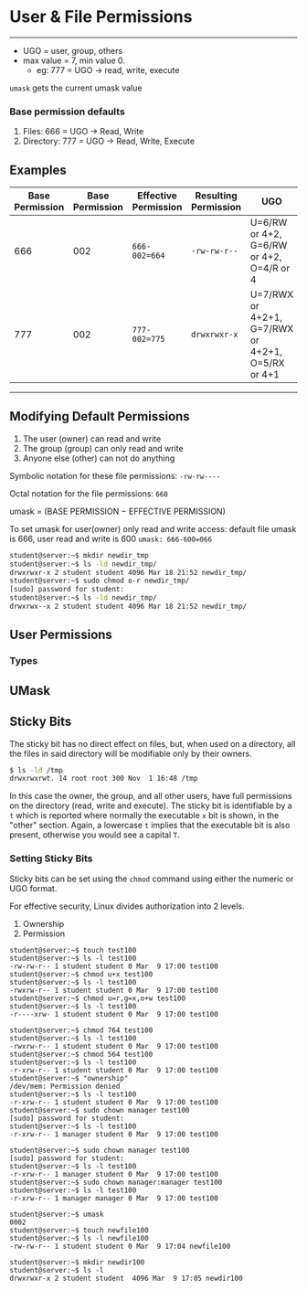 # User & File Permissions

---

-   UGO = user, group, others
-   max value = 7, min value 0.
    -   eg: 777 = UGO -> read, write, execute

`umask` gets the current umask value

### Base permission defaults

1. Files: 666 = UGO -> Read, Write
2. Directory: 777 = UGO -> Read, Write, Execute

## Examples

| Base Permission | Base Permission | Effective Permission | Resulting Permission | UGO                                               |
| --------------- | --------------- | -------------------- | -------------------- | ------------------------------------------------- |
| 666             | 002             | `666-002=664`        | `-rw-rw-r--`         | U=6/RW or 4+2, G=6/RW or 4+2, O=4/R or 4          |
| 777             | 002             | `777-002=775`        | `drwxrwxr-x`         | U=7/RWX or 4+2+1, G=7/RWX or 4+2+1, O=5/RX or 4+1 |

---

## Modifying Default Permissions

1. The user (owner) can read and write
2. The group (group) can only read and write
3. Anyone else (other) can not do anything

Symbolic notation for these file permissions:
`-rw-rw----`

Octal notation for the file permissions: `660`

umask = (BASE PERMISSION − EFFECTIVE PERMISSION)

To set umask for user(owner) only read and write access: default file umask is 666, user read and write is 600 `umask: 666-600=066`

```bash
student@server:~$ mkdir newdir_tmp
student@server:~$ ls -ld newdir_tmp/
drwxrwxr-x 2 student student 4096 Mar 18 21:52 newdir_tmp/
student@server:~$ sudo chmod o-r newdir_tmp/
[sudo] password for student:
student@server:~$ ls -ld newdir_tmp/
drwxrwx--x 2 student student 4096 Mar 18 21:52 newdir_tmp/
```

## User Permissions

### Types



## UMask

## Sticky Bits

The sticky bit has no direct effect on files, but, when used on a directory, all the files in said directory will be modifiable only by their owners. 

```bash
$ ls -ld /tmp
drwxrwxrwt. 14 root root 300 Nov  1 16:48 /tmp
```

 In this case the owner, the group, and all other users, have full permissions on the directory (read, write and execute). The sticky bit is identifiable by a `t` which is reported where normally the executable `x` bit is shown, in the "other" section. Again, a lowercase `t` implies that the executable bit is also present, otherwise you would see a capital `T`.

### Setting Sticky Bits

Sticky bits can be set using the `chmod` command using either the numeric or UGO format. 

For effective security, Linux divides authorization into 2 levels.

1. Ownership
2. Permission

```
student@server:~$ touch test100                                                 
student@server:~$ ls -l test100                                                 
-rw-rw-r-- 1 student student 0 Mar  9 17:00 test100                             
student@server:~$ chmod u+x test100                                             
student@server:~$ ls -l test100                                                 
-rwxrw-r-- 1 student student 0 Mar  9 17:00 test100                             
student@server:~$ chmod u=r,g=x,o+w test100                                     
student@server:~$ ls -l test100                                                 
-r----xrw- 1 student student 0 Mar  9 17:00 test100 
```

```
student@server:~$ chmod 764 test100                                             
student@server:~$ ls -l test100                                                 
-rwxrw-r-- 1 student student 0 Mar  9 17:00 test100                             
student@server:~$ chmod 564 test100                                             
student@server:~$ ls -l test100                                                 
-r-xrw-r-- 1 student student 0 Mar  9 17:00 test100  
student@server:~$ "ownership"                                                   
/dev/mem: Permission denied                                                                                                         
student@server:~$ ls -l test100                                                 
-r-xrw-r-- 1 student student 0 Mar  9 17:00 test100                             
student@server:~$ sudo chown manager test100                                    
[sudo] password for student:                                                    
student@server:~$ ls -l test100                                                 
-r-xrw-r-- 1 manager student 0 Mar  9 17:00 test100 

student@server:~$ sudo chown manager test100                                    
[sudo] password for student:                                                    
student@server:~$ ls -l test100                                                 
-r-xrw-r-- 1 manager student 0 Mar  9 17:00 test100                             
student@server:~$ sudo chown manager:manager test100                            
student@server:~$ ls -l test100                                                 
-r-xrw-r-- 1 manager manager 0 Mar  9 17:00 test100     

student@server:~$ umask                                                         
0002                                                                            
student@server:~$ touch newfile100                                              
student@server:~$ ls -l newfile100                                              
-rw-rw-r-- 1 student student 0 Mar  9 17:04 newfile100  

student@server:~$ mkdir newdir100                                               
student@server:~$ ls -l 
drwxrwxr-x 2 student student  4096 Mar  9 17:05 newdir100  
```

